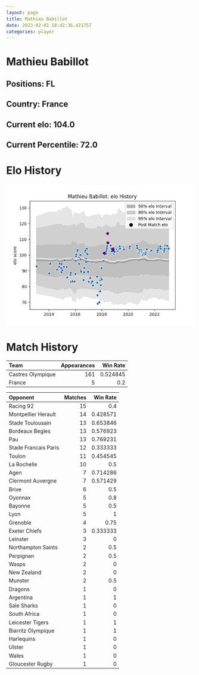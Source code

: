 ```yaml
---  
layout: page  
title: Mathieu Babillot  
date: 2023-02-02 18:42:36.421757  
categories: player  
---
```

# Mathieu Babillot

## Positions: FL

## Country: France

## Current elo: 104.0

## Current Percentile: 72.0

# Elo History


![elo history](history_MathieuBabillot.png)
# Match History


| Team              |   Appearances |   Win Rate |
|:------------------|--------------:|-----------:|
| Castres Olympique |           161 |   0.524845 |
| France            |             5 |   0.2      |

| Opponent             |   Matches |   Win Rate |
|:---------------------|----------:|-----------:|
| Racing 92            |        15 |   0.4      |
| Montpellier Herault  |        14 |   0.428571 |
| Stade Toulousain     |        13 |   0.653846 |
| Bordeaux Begles      |        13 |   0.576923 |
| Pau                  |        13 |   0.769231 |
| Stade Francais Paris |        12 |   0.333333 |
| Toulon               |        11 |   0.454545 |
| La Rochelle          |        10 |   0.5      |
| Agen                 |         7 |   0.714286 |
| Clermont Auvergne    |         7 |   0.571429 |
| Brive                |         6 |   0.5      |
| Oyonnax              |         5 |   0.8      |
| Bayonne              |         5 |   0.5      |
| Lyon                 |         5 |   1        |
| Grenoble             |         4 |   0.75     |
| Exeter Chiefs        |         3 |   0.333333 |
| Leinster             |         3 |   0        |
| Northampton Saints   |         2 |   0.5      |
| Perpignan            |         2 |   0.5      |
| Wasps                |         2 |   0        |
| New Zealand          |         2 |   0        |
| Munster              |         2 |   0.5      |
| Dragons              |         1 |   0        |
| Argentina            |         1 |   1        |
| Sale Sharks          |         1 |   0        |
| South Africa         |         1 |   0        |
| Leicester Tigers     |         1 |   1        |
| Biarritz Olympique   |         1 |   1        |
| Harlequins           |         1 |   0        |
| Ulster               |         1 |   0        |
| Wales                |         1 |   0        |
| Gloucester Rugby     |         1 |   0        |